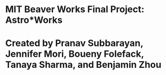 # MIT Beaver Works Final Project: Astro*Works
# Created by Pranav Subbarayan, Jennifer Mori, Boueny Folefack, Tanaya Sharma, and Benjamin Zhou
